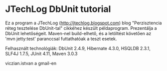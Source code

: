 ﻿JTechLog DbUnit tutorial
========================

Ez a program a JTechLog (<http://jtechlog.blogspot.com>) blog "Perzisztencia réteg tesztelése DbUnit-tal" cikkéhez készült példaprogram. 
Prezentálja a DbUnit lehetőségeit. Maven-nel build-elhető, és a letöltést követően az 
'mvn jetty:test' paranccsal futtathatóak a teszt esetek. 

Felhasznált technológiák: DbUnit 2.4.9, Hibernate 4.3.0, HSQLDB 2.3.1, SLF4J 1.7.5, JUnit 4.11, Maven 3.0.3

viczian.istvan a gmail-en